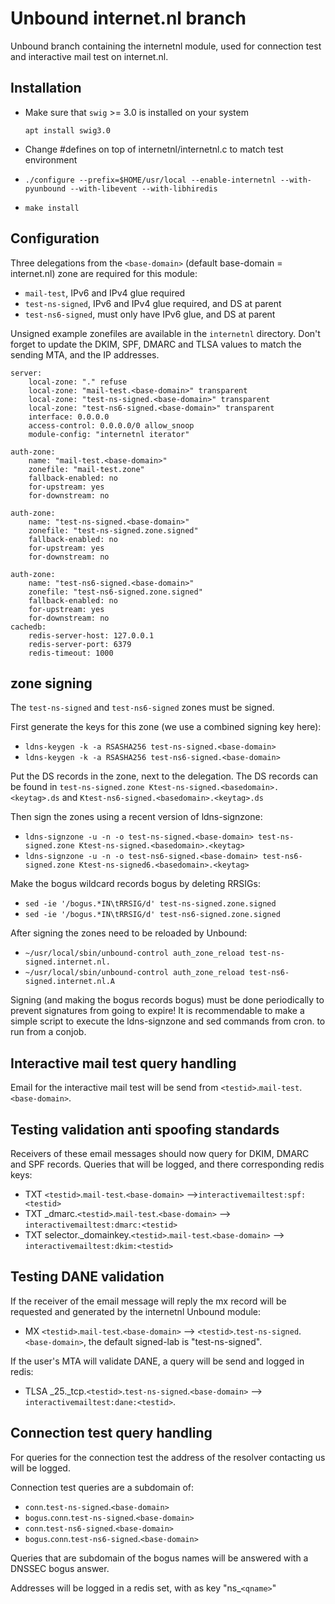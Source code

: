 # Unbound internet.nl branch

Unbound branch containing the internetnl module, used for connection test and
interactive mail test on internet.nl.

## Installation
 - Make sure that `swig` >= 3.0 is installed on your system

   `apt install swig3.0`
 - Change #defines on top of internetnl/internetnl.c to match test environment
 - `./configure --prefix=$HOME/usr/local --enable-internetnl --with-pyunbound --with-libevent --with-libhiredis`
 - `make install`

## Configuration
Three delegations from the `<base-domain>` (default base-domain = internet.nl)
zone are required for this module:
  - `mail-test`, IPv6 and IPv4 glue required
  - `test-ns-signed`, IPv6 and IPv4 glue required, and DS at parent
  - `test-ns6-signed`, must only have IPv6 glue, and DS at parent

Unsigned example zonefiles are available in the `internetnl` directory. Don't
forget to update the DKIM, SPF, DMARC and TLSA values to match the sending MTA,
and the IP addresses.

```
server:
	local-zone: "." refuse
	local-zone: "mail-test.<base-domain>" transparent
	local-zone: "test-ns-signed.<base-domain>" transparent
	local-zone: "test-ns6-signed.<base-domain>" transparent
	interface: 0.0.0.0
	access-control: 0.0.0.0/0 allow_snoop
	module-config: "internetnl iterator"

auth-zone:
	name: "mail-test.<base-domain>"
	zonefile: "mail-test.zone"
	fallback-enabled: no
	for-upstream: yes
	for-downstream: no

auth-zone:
	name: "test-ns-signed.<base-domain>"
	zonefile: "test-ns-signed.zone.signed"
	fallback-enabled: no
	for-upstream: yes
	for-downstream: no

auth-zone:
	name: "test-ns6-signed.<base-domain>"
	zonefile: "test-ns6-signed.zone.signed"
	fallback-enabled: no
	for-upstream: yes
	for-downstream: no
cachedb:
	redis-server-host: 127.0.0.1
	redis-server-port: 6379
	redis-timeout: 1000
```
## zone signing
The `test-ns-signed` and `test-ns6-signed` zones must be signed.

First generate the keys for this zone (we use a combined signing key here):
 - `ldns-keygen -k -a RSASHA256 test-ns-signed.<base-domain>`
 - `ldns-keygen -k -a RSASHA256 test-ns6-signed.<base-domain>`

Put the DS records in the <base-domain> zone, next to the delegation. The DS
records can be found in `test-ns-signed.zone Ktest-ns-signed.<basedomain>.<keytag>.ds`
and `Ktest-ns6-signed.<basedomain>.<keytag>.ds`

Then sign the zones using a recent version of ldns-signzone:
 - `ldns-signzone -u -n -o test-ns-signed.<base-domain> test-ns-signed.zone Ktest-ns-signed.<basedomain>.<keytag>`
 - `ldns-signzone -u -n -o test-ns6-signed.<base-domain> test-ns6-signed.zone Ktest-ns-signed6.<basedomain>.<keytag>`

Make the bogus wildcard records bogus by deleting RRSIGs:
 - `sed -ie '/bogus.*IN\tRRSIG/d' test-ns-signed.zone.signed`
 - `sed -ie '/bogus.*IN\tRRSIG/d' test-ns6-signed.zone.signed`

After signing the zones need to be reloaded by Unbound:
 - `~/usr/local/sbin/unbound-control auth_zone_reload test-ns-signed.internet.nl.`
 - `~/usr/local/sbin/unbound-control auth_zone_reload test-ns6-signed.internet.nl.A`
 

Signing (and making the bogus records bogus) must be done periodically to
prevent signatures from going to expire! It is recommendable to make a simple
script to execute the ldns-signzone and sed commands from cron.
to run from a conjob.

## Interactive mail test query handling
Email for the interactive mail test will be send from `<testid>`.`mail-test`.`<base-domain>`.

## Testing validation anti spoofing standards
Receivers of these email messages should now query for DKIM, DMARC and SPF
records. Queries that will be logged, and there corresponding redis keys:
  - TXT `<testid>`.`mail-test`.`<base-domain>` -->`interactivemailtest:spf:<testid>`
  - TXT \_dmarc.`<testid>`.`mail-test`.`<base-domain>` --> `interactivemailtest:dmarc:<testid>`
  - TXT selector.\_domainkey.`<testid>`.`mail-test`.`<base-domain>` --> `interactivemailtest:dkim:<testid>`

## Testing DANE validation
If the receiver of the email message will reply the mx record will be requested
and generated by the internetnl Unbound module:
 - MX `<testid>`.`mail-test`.`<base-domain>` --> `<testid>`.`test-ns-signed`.`<base-domain>`,
   the default signed-lab is "test-ns-signed".

If the user's MTA will validate DANE, a query will be send and logged in redis:
  - TLSA \_25.\_tcp.`<testid>`.`test-ns-signed`.`<base-domain>` --> `interactivemailtest:dane:<testid>`.

## Connection test query handling
For queries for the connection test the address of the resolver contacting us
will be logged.

Connection test queries are a subdomain of:
 - `conn`.`test-ns-signed`.`<base-domain>` 
 - `bogus`.`conn`.`test-ns-signed`.`<base-domain>` 
 - `conn`.`test-ns6-signed`.`<base-domain>`
 - `bogus`.`conn`.`test-ns6-signed`.`<base-domain>`

Queries that are subdomain of the bogus names will be answered with a DNSSEC
bogus answer.

Addresses will be logged in a redis set, with as key "ns\_`<qname>`"
